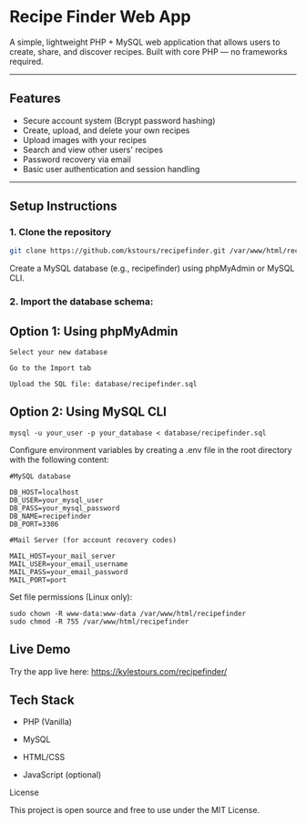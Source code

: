 # Recipe Finder Web App

A simple, lightweight PHP + MySQL web application that allows users to create, share, and discover recipes. Built with core PHP — no frameworks required.

---

## Features

- Secure account system (Bcrypt password hashing)  
- Create, upload, and delete your own recipes  
- Upload images with your recipes  
- Search and view other users' recipes  
- Password recovery via email
- Basic user authentication and session handling  

---

## Setup Instructions
### 1. Clone the repository

```bash
git clone https://github.com/kstours/recipefinder.git /var/www/html/recipefinder
```

Create a MySQL database (e.g., recipefinder) using phpMyAdmin or MySQL CLI.

### 2. Import the database schema:

## Option 1: Using phpMyAdmin

    Select your new database

    Go to the Import tab

    Upload the SQL file: database/recipefinder.sql

## Option 2: Using MySQL CLI

```mysql -u your_user -p your_database < database/recipefinder.sql```

Configure environment variables by creating a .env file in the root directory with the following content:
```
#MySQL database

DB_HOST=localhost
DB_USER=your_mysql_user
DB_PASS=your_mysql_password
DB_NAME=recipefinder
DB_PORT=3306

#Mail Server (for account recovery codes)

MAIL_HOST=your_mail_server
MAIL_USER=your_email_username
MAIL_PASS=your_email_password
MAIL_PORT=port
```
Set file permissions (Linux only):
```
sudo chown -R www-data:www-data /var/www/html/recipefinder
sudo chmod -R 755 /var/www/html/recipefinder
```


## Live Demo

Try the app live here: https://kylestours.com/recipefinder/


## Tech Stack

  -  PHP (Vanilla)

  -  MySQL

  -  HTML/CSS

  -  JavaScript (optional)

License

This project is open source and free to use under the MIT License.
